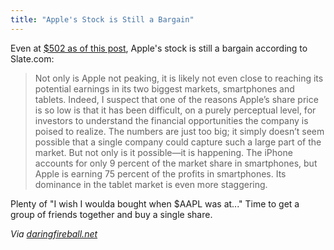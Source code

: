 ```yaml
---
title: "Apple's Stock is Still a Bargain"
---
```

<p>Even at <a href="https://www.google.com/finance?chdnp=0&amp;chdd=1&amp;chds=1&amp;chdv=1&amp;chvs=maximized&amp;chdeh=0&amp;chfdeh=0&amp;chdet=1329515199681&amp;chddm=1173.0000000000002&amp;chls=IntervalBasedLine&amp;q=NASDAQ:AAPL&amp;ntsp=0">$502 as of this post</a>, Apple's stock is still a bargain according to Slate.com:</p>
<blockquote><p>
  Not only is Apple not peaking, it is likely not even close to reaching its potential earnings in its two biggest markets, smartphones and tablets. Indeed, I suspect that one of the reasons Apple’s share price is so low is that it has been difficult, on a purely perceptual level, for investors to understand the financial opportunities the company is poised to realize. The numbers are just too big; it simply doesn’t seem possible that a single company could capture such a large part of the market. But not only is it possible—it is happening. The iPhone accounts for only 9 percent of the market share in smartphones, but Apple is earning 75 percent of the profits in smartphones. Its dominance in the tablet market is even more staggering.
</p></blockquote>
<p>Plenty of "I wish I woulda bought when $AAPL was at..." Time to get a group of friends together and buy a single share.</p>
<p><em>Via <a href="https://daringfireball.net/linked/2012/02/17/manjoo">daringfireball.net</a></em></p>
